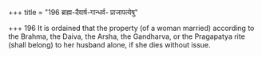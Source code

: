 +++
title = "196 ब्राह्म-दैवार्ष-गान्धर्व- प्राजापत्येषु"

+++
196	It is ordained that the property (of a woman married) according to the Brahma, the Daiva, the Arsha, the Gandharva, or the Pragapatya rite (shall belong) to her husband alone, if she dies without issue.